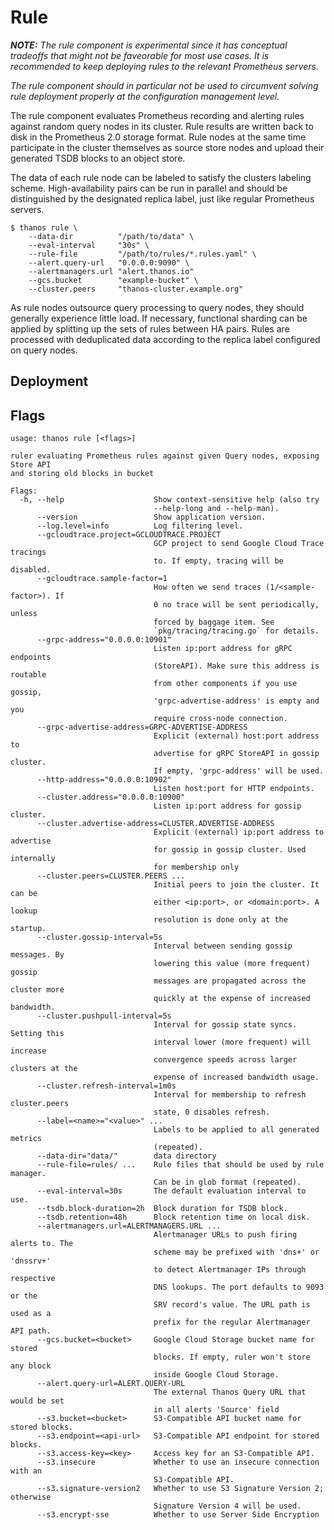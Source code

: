 # Rule

_**NOTE:** The rule component is experimental since it has conceptual tradeoffs that might not be faveorable for most use cases. It is recommended to keep deploying rules to the relevant Prometheus servers._

_The rule component should in particular not be used to circumvent solving rule deployment properly at the configuration management level._

The rule component evaluates Prometheus recording and alerting rules against random query nodes in its cluster. Rule results are written back to disk in the Prometheus 2.0 storage format. Rule nodes at the same time participate in the cluster themselves as source store nodes and upload their generated TSDB blocks to an object store.

The data of each rule node can be labeled to satisfy the clusters labeling scheme. High-availability pairs can be run in parallel and should be distinguished by the designated replica label, just like regular Prometheus servers.

```
$ thanos rule \
    --data-dir          "/path/to/data" \
    --eval-interval     "30s" \
    --rule-file         "/path/to/rules/*.rules.yaml" \
    --alert.query-url   "0.0.0.0:9090" \
    --alertmanagers.url "alert.thanos.io"
    --gcs.bucket        "example-bucket" \
    --cluster.peers     "thanos-cluster.example.org"
```

As rule nodes outsource query processing to query nodes, they should generally experience little load. If necessary, functional sharding can be applied by splitting up the sets of rules between HA pairs.
Rules are processed with deduplicated data according to the replica label configured on query nodes.

## Deployment

## Flags

[embedmd]:# (flags/rule.txt $)
```$
usage: thanos rule [<flags>]

ruler evaluating Prometheus rules against given Query nodes, exposing Store API
and storing old blocks in bucket

Flags:
  -h, --help                    Show context-sensitive help (also try
                                --help-long and --help-man).
      --version                 Show application version.
      --log.level=info          Log filtering level.
      --gcloudtrace.project=GCLOUDTRACE.PROJECT  
                                GCP project to send Google Cloud Trace tracings
                                to. If empty, tracing will be disabled.
      --gcloudtrace.sample-factor=1  
                                How often we send traces (1/<sample-factor>). If
                                0 no trace will be sent periodically, unless
                                forced by baggage item. See
                                `pkg/tracing/tracing.go` for details.
      --grpc-address="0.0.0.0:10901"  
                                Listen ip:port address for gRPC endpoints
                                (StoreAPI). Make sure this address is routable
                                from other components if you use gossip,
                                'grpc-advertise-address' is empty and you
                                require cross-node connection.
      --grpc-advertise-address=GRPC-ADVERTISE-ADDRESS  
                                Explicit (external) host:port address to
                                advertise for gRPC StoreAPI in gossip cluster.
                                If empty, 'grpc-address' will be used.
      --http-address="0.0.0.0:10902"  
                                Listen host:port for HTTP endpoints.
      --cluster.address="0.0.0.0:10900"  
                                Listen ip:port address for gossip cluster.
      --cluster.advertise-address=CLUSTER.ADVERTISE-ADDRESS  
                                Explicit (external) ip:port address to advertise
                                for gossip in gossip cluster. Used internally
                                for membership only
      --cluster.peers=CLUSTER.PEERS ...  
                                Initial peers to join the cluster. It can be
                                either <ip:port>, or <domain:port>. A lookup
                                resolution is done only at the startup.
      --cluster.gossip-interval=5s  
                                Interval between sending gossip messages. By
                                lowering this value (more frequent) gossip
                                messages are propagated across the cluster more
                                quickly at the expense of increased bandwidth.
      --cluster.pushpull-interval=5s  
                                Interval for gossip state syncs. Setting this
                                interval lower (more frequent) will increase
                                convergence speeds across larger clusters at the
                                expense of increased bandwidth usage.
      --cluster.refresh-interval=1m0s  
                                Interval for membership to refresh cluster.peers
                                state, 0 disables refresh.
      --label=<name>="<value>" ...  
                                Labels to be applied to all generated metrics
                                (repeated).
      --data-dir="data/"        data directory
      --rule-file=rules/ ...    Rule files that should be used by rule manager.
                                Can be in glob format (repeated).
      --eval-interval=30s       The default evaluation interval to use.
      --tsdb.block-duration=2h  Block duration for TSDB block.
      --tsdb.retention=48h      Block retention time on local disk.
      --alertmanagers.url=ALERTMANAGERS.URL ...  
                                Alertmanager URLs to push firing alerts to. The
                                scheme may be prefixed with 'dns+' or 'dnssrv+'
                                to detect Alertmanager IPs through respective
                                DNS lookups. The port defaults to 9093 or the
                                SRV record's value. The URL path is used as a
                                prefix for the regular Alertmanager API path.
      --gcs.bucket=<bucket>     Google Cloud Storage bucket name for stored
                                blocks. If empty, ruler won't store any block
                                inside Google Cloud Storage.
      --alert.query-url=ALERT.QUERY-URL  
                                The external Thanos Query URL that would be set
                                in all alerts 'Source' field
      --s3.bucket=<bucket>      S3-Compatible API bucket name for stored blocks.
      --s3.endpoint=<api-url>   S3-Compatible API endpoint for stored blocks.
      --s3.access-key=<key>     Access key for an S3-Compatible API.
      --s3.insecure             Whether to use an insecure connection with an
                                S3-Compatible API.
      --s3.signature-version2   Whether to use S3 Signature Version 2; otherwise
                                Signature Version 4 will be used.
      --s3.encrypt-sse          Whether to use Server Side Encryption

```
